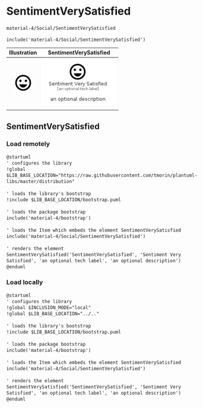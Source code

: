 # SentimentVerySatisfied


```text
material-4/Social/SentimentVerySatisfied
```

```text
include('material-4/Social/SentimentVerySatisfied')
```



| Illustration | SentimentVerySatisfied |
| :---: | :---: |
| ![illustration for Illustration](../../material-4/Social/SentimentVerySatisfied.png) | ![illustration for SentimentVerySatisfied](../../material-4/Social/SentimentVerySatisfied.Local.png) |




## SentimentVerySatisfied

### Load remotely
```plantuml
@startuml
' configures the library
!global $LIB_BASE_LOCATION="https://raw.githubusercontent.com/tmorin/plantuml-libs/master/distribution"

' loads the library's bootstrap
!include $LIB_BASE_LOCATION/bootstrap.puml

' loads the package bootstrap
include('material-4/bootstrap')

' loads the Item which embeds the element SentimentVerySatisfied
include('material-4/Social/SentimentVerySatisfied')

' renders the element
SentimentVerySatisfied('SentimentVerySatisfied', 'Sentiment Very Satisfied', 'an optional tech label', 'an optional description')
@enduml
```

### Load locally
```plantuml
@startuml
' configures the library
!global $INCLUSION_MODE="local"
!global $LIB_BASE_LOCATION="../.."

' loads the library's bootstrap
!include $LIB_BASE_LOCATION/bootstrap.puml

' loads the package bootstrap
include('material-4/bootstrap')

' loads the Item which embeds the element SentimentVerySatisfied
include('material-4/Social/SentimentVerySatisfied')

' renders the element
SentimentVerySatisfied('SentimentVerySatisfied', 'Sentiment Very Satisfied', 'an optional tech label', 'an optional description')
@enduml
```

